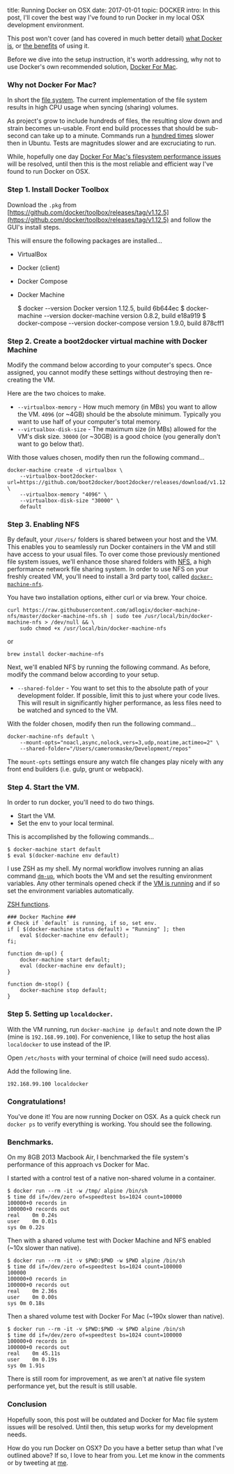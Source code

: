 title: Running Docker on OSX
date: 2017-01-01
topic: DOCKER
intro: In this post, I'll cover the best way I've found to run Docker in my local OSX development environment.

This post won't cover (and has covered in much better detail) [what Docker is](https://www.safaribooksonline.com/library/view/introduction-to-docker/9781491916179/), or [the benefits](https://www.oreilly.com/ideas/what-containers-can-do-for-you) of using it.

Before we dive into the setup instruction, it's worth addressing, why not to use Docker's own recommended solution, [Docker For Mac](https://docs.docker.com/engine/installation/mac/#/docker-for-mac).

### Why not Docker For Mac?

In short the [file system](https://forums.docker.com/t/file-access-in-mounted-volumes-extremely-slow-cpu-bound/8076). The current implementation of the file system results in high CPU usage when syncing (sharing) volumes.

As project's grow to include hundreds of files, the resulting slow down and strain becomes un-usable. Front end build processes that should be sub-second can take up to a minute. Commands run a [hundred times](https://forums.docker.com/t/file-access-in-mounted-volumes-extremely-slow-cpu-bound/8076/102) slower then in Ubuntu. Tests are magnitudes slower and are excruciating to run.

While, hopefully one day [Docker For Mac's filesystem performance issues](https://forums.docker.com/t/file-access-in-mounted-volumes-extremely-slow-cpu-bound/8076/158) will be resolved, until then this is the most reliable and efficient way I've found to run Docker on OSX.

### Step 1. Install Docker Toolbox

Download the `.pkg` from [https://github.com/docker/toolbox/releases/tag/v1.12.5](https://github.com/docker/toolbox/releases/tag/v1.12.5) and follow the GUI's install steps.

This will ensure the following packages are installed...
* VirtualBox
* Docker (client)
* Docker Compose
* Docker Machine

    $ docker --version
    Docker version 1.12.5, build 6b644ec
    $ docker-machine --version
    docker-machine version 0.8.2, build e18a919
    $ docker-compose --version
    docker-compose version 1.9.0, build 878cff1

### Step 2. Create a boot2docker virtual machine with Docker Machine

Modify the command below according to your computer's specs. Once assigned, you cannot modify these settings without destroying then re-creating the VM.

Here are the two choices to make.

* `--virtualbox-memory` - How much memory (in MBs) you want to allow the VM. `4096` (or ~4GB) should be the absolute minimum. Typically you want to use half of your computer's total memory.
* `--virtualbox-disk-size` - The maximum size (in MBs) allowed for the VM's disk size. `30000` (or ~30GB) is a good choice (you generally don't want to go below that).

With those values chosen, modify then run the following command...

    docker-machine create -d virtualbox \
        --virtualbox-boot2docker-url=https://github.com/boot2docker/boot2docker/releases/download/v1.12.5/boot2docker.iso \
        --virtualbox-memory "4096" \
        --virtualbox-disk-size "30000" \
        default

### Step 3. Enabling NFS

By default, your `/Users/` folders is shared between your host and the VM. This enables you to seamlessly run Docker containers in the VM and still have access to your usual files. To over come those previously mentioned file system issues, we'll enhance those shared folders with  [NFS](http://www.careerride.com/Linux-NFS.aspx), a high performance network file sharing system.
In order to use NFS on your freshly created VM, you'll need to install a 3rd party tool, called [`docker-machine-nfs`](https://github.com/adlogix/docker-machine-nfs).

You have two installation options, either curl or via brew. Your choice.

    curl https://raw.githubusercontent.com/adlogix/docker-machine-nfs/master/docker-machine-nfs.sh | sudo tee /usr/local/bin/docker-machine-nfs > /dev/null && \
        sudo chmod +x /usr/local/bin/docker-machine-nfs

or

    brew install docker-machine-nfs


Next, we'll enabled NFS by running the following command. As before, modify the command below according to your setup.

* `--shared-folder` - You want to set this to the absolute path of your development folder. If possible, limit this to just where your code lives. This will result in significantly higher performance, as less files need to be watched and synced to the VM.

With the folder chosen, modify then run the following command...

    docker-machine-nfs default \
        --mount-opts="noacl,async,nolock,vers=3,udp,noatime,actimeo=2" \
        --shared-folder="/Users/cameronmaske/Development/repos"

The `mount-opts` settings ensure any watch file changes play nicely with any front end builders (i.e. gulp, grunt or webpack).

### Step 4. Start the VM.

In order to run docker, you'll need to do two things.
* Start the VM.
* Set the env to your local terminal.

This is accomplished by the following commands...


    $ docker-machine start default
    $ eval $(docker-machine env default)


I use ZSH as my shell. My normal workflow involves running an alias command [`dm-up`](https://github.com/cameronmaske/dotfiles/blob/61f5657b71ef3f05337dcfe5fa604bcb535238c7/.zsh/functions#L170), which boots the VM and set the resulting environment variables. Any other terminals opened check if the [VM is running](https://github.com/cameronmaske/dotfiles/blob/61f5657b71ef3f05337dcfe5fa604bcb535238c7/.zsh/functions#L162) and if so set the environment variables automatically.

[ZSH functions](https://github.com/cameronmaske/dotfiles/blob/61f5657b71ef3f05337dcfe5fa604bcb535238c7/.zsh/functions#L160).

    ### Docker Machine ###
    # Check if `default` is running, if so, set env.
    if [ $(docker-machine status default) = "Running" ]; then
        eval $(docker-machine env default);
    fi;

    function dm-up() {
        docker-machine start default;
        eval (docker-machine env default);
    }

    function dm-stop() {
        docker-machine stop default;
    }


### Step 5. Setting up `localdocker`.

With the VM running, run `docker-machine ip default` and note down the IP (mine is `192.168.99.100`).
For convenience, I like to setup the host alias `localdocker` to use instead of the IP.

Open `/etc/hosts` with your terminal of choice (will need sudo access).

Add the following line.

    192.168.99.100 localdocker

### Congratulations!

You've done it! You are now running Docker on OSX.
As a quick check run `docker ps` to verify everything is working. You should see the following.

### Benchmarks.

On my 8GB 2013 Macbook Air, I benchmarked the file system's performance of this approach vs Docker for Mac.

I started with a control test of a native non-shared volume in a container.

    $ docker run --rm -it -w /tmp/ alpine /bin/sh
    $ time dd if=/dev/zero of=speedtest bs=1024 count=100000
    100000+0 records in
    100000+0 records out
    real    0m 0.24s
    user    0m 0.01s
    sys 0m 0.22s

Then with a shared volume test with Docker Machine and NFS enabled (~10x slower than native).

    $ docker run --rm -it -v $PWD:$PWD -w $PWD alpine /bin/sh
    $ time dd if=/dev/zero of=speedtest bs=1024 count=100000
    100000
    100000+0 records in
    100000+0 records out
    real    0m 2.36s
    user    0m 0.00s
    sys 0m 0.18s

Then a shared volume test with Docker For Mac (~190x slower than native).

    $ docker run --rm -it -v $PWD:$PWD -w $PWD alpine /bin/sh
    $ time dd if=/dev/zero of=speedtest bs=1024 count=100000
    100000+0 records in
    100000+0 records out
    real    0m 45.11s
    user    0m 0.19s
    sys 0m 1.91s

There is still room for improvement, as we aren't at native file system performance yet, but the result is still usable.

### Conclusion

Hopefully soon, this post will be outdated and Docker for Mac file system issues will be resolved. Until then, this setup works for my development needs.

How do you run Docker on OSX? Do you have a better setup than what I've outlined above?
If so, I love to hear from you. Let me know in the comments or by tweeting at [me](https://twitter.com/cameronmaske).